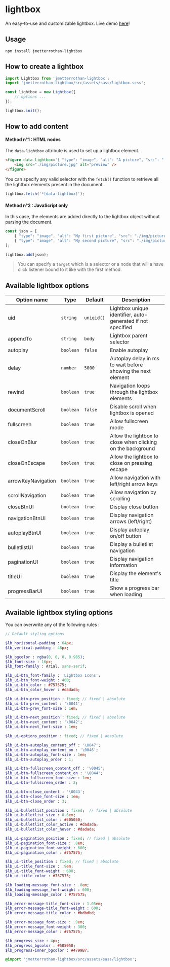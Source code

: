 # lightbox
An easy-to-use and customizable lightbox. Live demo [here](https://goo.gl/uoJTfQ)!

## Usage

```
npm install jmetterrothan-lightbox
```

## How to create a lightbox

```javascript
import Lightbox from 'jmetterrothan-lightbox';
import 'jmetterrothan-lightbox/src/assets/sass/lightbox.scss';

const lightbox = new Lightbox({
    // options ...
});

lightbox.init();
```

## How to add content

#### Method  n°1 : HTML nodes
The `data-lightbox` attribute is used to set up a lightbox element.

``` html
<figure data-lightbox='{ "type": "image", "alt": "A picture", "src": "./img/picture_2880w.jpg" }'>
    <img src="./img/picture.jpg" alt="preview" />
</figure>
```

You can specify any valid selector with the `fetch()` function to retrieve all the lightbox elements present in the document.

``` javascript
lightbox.fetch('*[data-lightbox]');
```


#### Method  n°2 : JavaScript only
In this case, the elements are added directly to the lightbox object without parsing the document.

``` javascript
const json = [
    { "type": "image", "alt": "My first picture", "src": "./img/picture1_2880w.jpg", "target": "#my-button" },
    { "type": "image", "alt": "My second picture", "src": "./img/picture2_2880w.jpg" },
];

lightbox.add(json);
```

> You can specify a `target` which is a selector or a node that will a have click listener bound to it like with the first method.

## Available lightbox options

| Option name | Type | Default | Description |
| --- | --- | --- | --- |
| uid | `string` | `uniqid()` | Lightbox unique identifier, auto-generated if not specified |
| appendTo | `string` | `body` | Lightbox parent selector |
| autoplay | `boolean` | `false` | Enable autoplay |
| delay | `number` | `5000` | Autoplay delay in ms to wait before showing the next element |
| rewind | `boolean` | `true` | Navigation loops through the lightbox elements |
| documentScroll | `boolean` | `false` | Disable scroll when lightbox is opened |
| fullscreen | `boolean` | `true` | Allow fullscreen mode |
| closeOnBlur | `boolean` | `true` | Allow the lightbox to close when clicking on the background |
| closeOnEscape | `boolean` | `true` | Allow the lightbox to close on pressing escape |
| arrowKeyNavigation | `boolean` | `true` | Allow navigation with left/right arrow keys |
| scrollNavigation | `boolean` | `true` | Allow navigation by scrolling |
| closeBtnUI | `boolean` | `true` | Display close button |
| navigationBtnUI | `boolean` | `true` | Display navigation arrows (left/right) |
| autoplayBtnUI | `boolean` | `true` | Display autoplay on/off button |
| bulletlistUI | `boolean` | `true` | Display a bulletlist navigation |
| paginationUI | `boolean` | `true` | Display navigation information |
| titleUI | `boolean` | `true` | Display the element's title |
| progressBarUI | `boolean` | `true` | Show a progress bar when loading |

## Available lightbox styling options

You can overwrite any of the following rules :

```sass
// Default styling options

$lb_horizontal-padding : 64px;
$lb_vertical-padding : 48px;

$lb_bgcolor : rgba(0, 0, 0, 0.985);
$lb_font-size : 16px;
$lb_font-family : Arial, sans-serif;

$lb_ui-btn_font-family : 'Lightbox Icons';
$lb_ui-btn_font-weight : 400;
$lb_ui-btn_color : #757575;
$lb_ui-btn_color_hover : #dadada;

$lb_ui-btn-prev_position : fixed; // fixed | absolute
$lb_ui-btn-prev_content : '\0041';
$lb_ui-btn-prev_font-size : 1em;

$lb_ui-btn-next_position : fixed; // fixed | absolute
$lb_ui-btn-next_content : '\0042';
$lb_ui-btn-next_font-size : 1em;

$lb_ui-options_position : fixed; // fixed | absolute

$lb_ui-btn-autoplay_content_off : '\0047';
$lb_ui-btn-autoplay_content_on : '\0046';
$lb_ui-btn-autoplay_font-size : 1em;
$lb_ui-btn-autoplay_order : 1;

$lb_ui-btn-fullscreen_content_off : '\0045';
$lb_ui-btn-fullscreen_content_on : '\0044';
$lb_ui-btn-fullscreen_font-size : 1em;
$lb_ui-btn-fullscreen_order : 2;

$lb_ui-btn-close_content : '\0043';
$lb_ui-btn-close_font-size : 1em;
$lb_ui-btn-close_order : 3;

$lb_ui-bulletlist_position : fixed;  // fixed | absolute
$lb_ui-bulletlist_size : 0.6em;
$lb_ui-bulletlist_color : #505050;
$lb_ui-bulletlist_color_active : #dadada;
$lb_ui-bulletlist_color_hover : #dadada;

$lb_ui-pagination_position : fixed; // fixed | absolute
$lb_ui-pagination_font-size : .8em;
$lb_ui-pagination_font-weight : 600;
$lb_ui-pagination_color : #757575;

$lb_ui-title_position : fixed; // fixed | absolute
$lb_ui-title_font-size : .9em;
$lb_ui-title_font-weight : 600;
$lb_ui-title_color : #757575;

$lb_loading-message_font-size : .8em;
$lb_loading-message_font-weight : 600;
$lb_loading-message_color : #757575;

$lb_error-message-title_font-size : 1.05em;
$lb_error-message-title_font-weight : 600;
$lb_error-message-title_color : #bdbdbd;

$lb_error-message_font-size : .9em;
$lb_error-message_font-weight : 300;
$lb_error-message_color : #757575;

$lb_progress_size : 4px;
$lb_progress_bgcolor : #505050;
$lb_progress-inner_bgcolor : #4799B7;

@import 'jmetterrothan-lightbox/src/assets/sass/lightbox';
```
